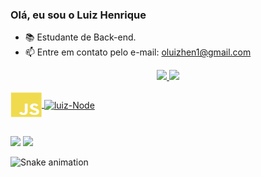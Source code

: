 ### Olá, eu sou o Luiz Henrique

- 📚 Estudante de Back-end.
- 📫 Entre em contato pelo e-mail: oluizhen1@gmail.com

<div align="center">
  <a href="https://github.com/luizhen1">
  <img height="180em" src="https://github-readme-stats.vercel.app/api?username=luizhen1&show_icons=true&theme=dark&include_all_commits=true&count_private=true"/>
  <img height="180em" src="https://github-readme-stats.vercel.app/api/top-langs/?username=luizhen1&layout=compact&langs_count=7&theme=dark"/>
</div>
 


<div style="display: inline_block"><br>
  <img align="center" alt="luiz-Js" height="40" width="50" src="https://raw.githubusercontent.com/devicons/devicon/master/icons/javascript/javascript-plain.svg">
    <img align="center" alt="luiz-Node" height="40" width="50" ]
    src= "https://cdn.jsdelivr.net/gh/devicons/devicon/icons/nodejs/nodejs-original.svg">
</div>

  ##
  
<div> 
  
  <a href="https://www.instagram.com/luiz.hein1/" target="_blank"><img src="https://img.shields.io/badge/-Instagram-%23E4405F?style=for-the-badge&logo=instagram&logoColor=white" target="_blank"></a>
  <a href="https://www.linkedin.com/in/luiz-henrique-lima-83bbb3210/" target="_blank"><img src="https://img.shields.io/badge/-LinkedIn-%230077B5?style=for-the-badge&logo=linkedin&logoColor=white" target="_blank"></a> 
  
</div>

![Snake animation](https://github.com/luizhen1/luizhen1/blob/output/github-contribution-grid-snake.svg)
